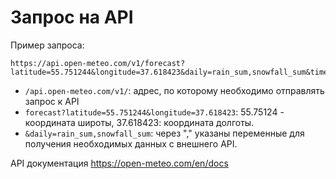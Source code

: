 # Запрос на API

Пример запроса:
```
https://api.open-meteo.com/v1/forecast?latitude=55.751244&longitude=37.618423&daily=rain_sum,snowfall_sum&timezone=Europe/Moscow&past_days=0
```

- `/api.open-meteo.com/v1/`: адрес, по которому необходимо отправлять запрос к API
- `forecast?latitude=55.751244&longitude=37.618423`: 55.75124 - координата широты, 37.618423: координата долготы.
- `&daily=rain_sum,snowfall_sum`: через "," указаны переменные для получения необходимых данных с внешнего API.

API документация https://open-meteo.com/en/docs